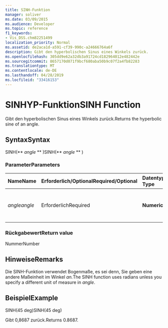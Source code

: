 ```yaml
---
title: SINH-Funktion
manager: soliver
ms.date: 03/09/2015
ms.audience: Developer
ms.topic: reference
f1_keywords:
- Vis_DSS.chm82251499
localization_priority: Normal
ms.assetid: de2aca1d-a591-cf39-990c-a24666764a6f
description: Gibt den hyperbolischen Sinus eines Winkels zurück.
ms.openlocfilehash: 305dd9e62a32db3a91724cd182964012e482442e
ms.sourcegitcommit: 8657170d071f9bcf680aba50b9c07f2a4fb82283
ms.translationtype: MT
ms.contentlocale: de-DE
ms.lasthandoff: 04/28/2019
ms.locfileid: "33416153"
---
```

# <a name="sinh-function"></a><span data-ttu-id="309c0-103">SINHYP-Funktion</span><span class="sxs-lookup"><span data-stu-id="309c0-103">SINH Function</span></span>

<span data-ttu-id="309c0-104">Gibt den hyperbolischen Sinus eines Winkels zurück.</span><span class="sxs-lookup"><span data-stu-id="309c0-104">Returns the hyperbolic sine of an angle.</span></span> 
  
## <a name="syntax"></a><span data-ttu-id="309c0-105">Syntax</span><span class="sxs-lookup"><span data-stu-id="309c0-105">Syntax</span></span>

<span data-ttu-id="309c0-106">SINH(\*\* *angle* \*\* )</span><span class="sxs-lookup"><span data-stu-id="309c0-106">SINH(\*\* *angle* \*\* )</span></span> 
  
### <a name="parameters"></a><span data-ttu-id="309c0-107">Parameter</span><span class="sxs-lookup"><span data-stu-id="309c0-107">Parameters</span></span>

|<span data-ttu-id="309c0-108">**Name**</span><span class="sxs-lookup"><span data-stu-id="309c0-108">**Name**</span></span>|<span data-ttu-id="309c0-109">**Erforderlich/Optional**</span><span class="sxs-lookup"><span data-stu-id="309c0-109">**Required/Optional**</span></span>|<span data-ttu-id="309c0-110">**Datentyp**</span><span class="sxs-lookup"><span data-stu-id="309c0-110">**Data Type**</span></span>|<span data-ttu-id="309c0-111">**Beschreibung**</span><span class="sxs-lookup"><span data-stu-id="309c0-111">**Description**</span></span>|
|:-----|:-----|:-----|:-----|
| <span data-ttu-id="309c0-112">_angle_</span><span class="sxs-lookup"><span data-stu-id="309c0-112">_angle_</span></span> <br/> |<span data-ttu-id="309c0-113">Erforderlich</span><span class="sxs-lookup"><span data-stu-id="309c0-113">Required</span></span>  <br/> |<span data-ttu-id="309c0-114">**Numeric**</span><span class="sxs-lookup"><span data-stu-id="309c0-114">**Numeric**</span></span> <br/> |<span data-ttu-id="309c0-115">Der Winkel, an dem der hyperbolische Sinus erhalten werden soll.</span><span class="sxs-lookup"><span data-stu-id="309c0-115">The angle of which to get the hyperbolic sine.</span></span>  <br/> |
   
### <a name="return-value"></a><span data-ttu-id="309c0-116">Rückgabewert</span><span class="sxs-lookup"><span data-stu-id="309c0-116">Return value</span></span>

<span data-ttu-id="309c0-117">Nummer</span><span class="sxs-lookup"><span data-stu-id="309c0-117">Number</span></span>
  
## <a name="remarks"></a><span data-ttu-id="309c0-118">Hinweise</span><span class="sxs-lookup"><span data-stu-id="309c0-118">Remarks</span></span>

<span data-ttu-id="309c0-119">Die SINH-Funktion verwendet Bogenmaße, es sei denn, Sie geben eine andere Maßeinheit im Winkel _an._</span><span class="sxs-lookup"><span data-stu-id="309c0-119">The SINH function uses radians unless you specify a different unit of measure in  _angle_.</span></span>
  
## <a name="example"></a><span data-ttu-id="309c0-120">Beispiel</span><span class="sxs-lookup"><span data-stu-id="309c0-120">Example</span></span>

<span data-ttu-id="309c0-121">SINH(45 deg)</span><span class="sxs-lookup"><span data-stu-id="309c0-121">SINH(45 deg)</span></span> 
  
<span data-ttu-id="309c0-122">Gibt 0,8687 zurück.</span><span class="sxs-lookup"><span data-stu-id="309c0-122">Returns 0.8687.</span></span> 
  

